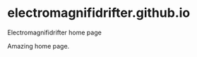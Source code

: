 # electromagnifidrifter.github.io
Electromagnifidrifter home page

Amazing home page.  

  
    
        
          
                    
                                          
                              
                   
      
          
  
  
  
    

        
  

    
    
    

  
  



    
  

  

  
    
  
  


    
    





    
  

  
  
  

  
  


     









  









